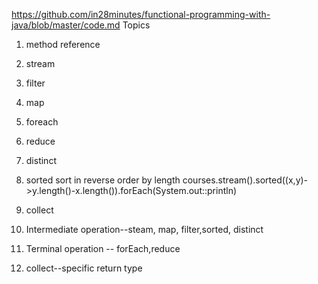 https://github.com/in28minutes/functional-programming-with-java/blob/master/code.md
Topics
1. method reference
2. stream
3. filter
4. map
5. foreach
6. reduce
7. distinct
8. sorted
  sort in reverse order by length
   courses.stream().sorted((x,y)->y.length()-x.length()).forEach(System.out::println)
9. collect


10. Intermediate operation--steam, map, filter,sorted, distinct 
11. Terminal operation -- forEach,reduce
12. collect--specific return type


